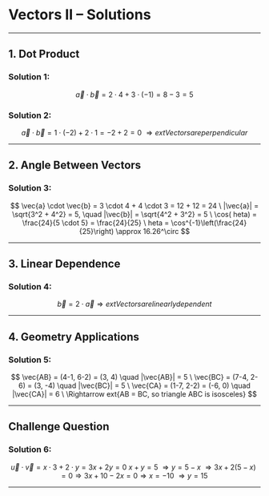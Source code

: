 
# Vectors II – Solutions

---

## **1. Dot Product**

### Solution 1:

$$
\vec{a} \cdot \vec{b} = 2 \cdot 4 + 3 \cdot (-1) = 8 - 3 = 5
$$

### Solution 2:

$$
\vec{a} \cdot \vec{b} = 1 \cdot (-2) + 2 \cdot 1 = -2 + 2 = 0 \
\Rightarrow 	ext{Vectors are perpendicular}
$$

---

## **2. Angle Between Vectors**

### Solution 3:

$$
\vec{a} \cdot \vec{b} = 3 \cdot 4 + 4 \cdot 3 = 12 + 12 = 24 \
|\vec{a}| = \sqrt{3^2 + 4^2} = 5, \quad |\vec{b}| = \sqrt{4^2 + 3^2} = 5 \
\cos(	heta) = \frac{24}{5 \cdot 5} = \frac{24}{25} \
	heta = \cos^{-1}\left(\frac{24}{25}\right) \approx 16.26^\circ
$$

---

## **3. Linear Dependence**

### Solution 4:

$$
\vec{b} = 2 \cdot \vec{a} \Rightarrow 	ext{Vectors are linearly dependent}
$$

---

## **4. Geometry Applications**

### Solution 5:

$$
\vec{AB} = (4-1, 6-2) = (3, 4) \quad |\vec{AB}| = 5 \
\vec{BC} = (7-4, 2-6) = (3, -4) \quad |\vec{BC}| = 5 \
\vec{CA} = (1-7, 2-2) = (-6, 0) \quad |\vec{CA}| = 6 \
\Rightarrow 	ext{AB = BC, so triangle ABC is isosceles}
$$

---

## Challenge Question

### Solution 6:
$$
\vec{u} \cdot \vec{v} = x \cdot 3 + 2 \cdot y = 3x + 2y = 0 \
x + y = 5 \
\Rightarrow y = 5 - x \
\Rightarrow 3x + 2(5 - x) = 0 \Rightarrow 3x + 10 - 2x = 0 \Rightarrow x = -10 \
\Rightarrow y = 15
$$

---
